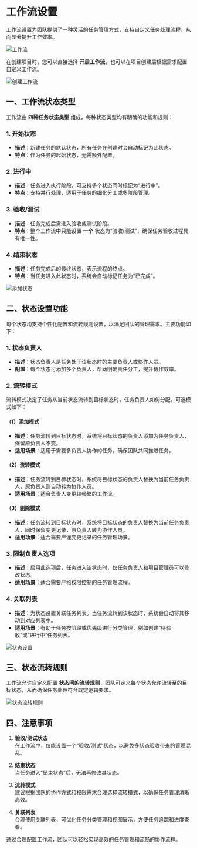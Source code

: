 # 工作流设置

工作流设置为团队提供了一种灵活的任务管理方式，支持自定义任务处理流程，从而显著提升工作效率。

![工作流](/images/pro_workflow_pic_1.png)

在创建项目时，您可以直接选择 **开启工作流**，也可以在项目创建后根据需求配置自定义工作流。

![创建工作流](/images/pro_workflow_pic_2.png)


## 一、工作流状态类型

工作流由 **四种任务状态类型** 组成，每种状态类型均有明确的功能和规则：

### 1. 开始状态
- **描述**：新建任务的默认状态，所有任务在创建时会自动标记为此状态。
- **特点**：作为任务的起始状态，无需额外配置。

### 2. 进行中
- **描述**：任务进入执行阶段，可支持多个状态同时标记为“进行中”。
- **特点**：支持并行处理，适用于任务的细化分工或多阶段管理。

### 3. 验收/测试
- **描述**：任务完成后需进入验收或测试阶段。
- **特点**：整个工作流中只能设置 **一个** 状态为“验收/测试”，确保任务验收过程具有唯一性。

### 4. 结束状态
- **描述**：任务完成后的最终状态，表示流程的终点。
- **特点**：当任务进入此状态时，系统会自动标记任务为“已完成”。

![添加状态](/images/pro_workflow_pic_3.png)


## 二、状态设置功能

每个状态均支持个性化配置和流转规则设置，以满足团队的管理需求。主要功能如下：

### 1. 状态负责人
- **描述**：状态负责人是任务处于该状态时的主要负责人或协作人员。
- **配置**：每个状态可添加多个负责人，帮助明确责任分工，提升协作效率。

### 2. 流转模式
流转模式决定了任务从当前状态流转到目标状态时，任务负责人如何分配。可选模式如下：

#### （1）添加模式
- **描述**：任务流转到目标状态时，系统将目标状态的负责人添加为任务负责人，保留原负责人不变。
- **适用场景**：适用于需要多负责人协作的任务，确保团队共同推进任务。

#### （2）流转模式
- **描述**：任务流转到目标状态时，系统将目标状态的负责人替换为当前任务负责人，原负责人则自动转为协作人员。
- **适用场景**：适合负责人变更较频繁的工作流。

#### （3）剔除模式
- **描述**：任务流转到目标状态时，系统将目标状态的负责人替换为当前任务负责人，同时保留变更记录，原负责人转为协作人员。
- **适用场景**：适合需要严谨变更记录的任务管理场景。

### 3. 限制负责人选项
- **描述**：启用此选项后，任务进入该状态时，仅任务负责人和项目管理员可以修改状态。
- **适用场景**：适合需要严格权限控制的任务管理流程。

### 4. 关联列表
- **描述**：为状态设置关联任务列表。当任务流转到该状态时，系统会自动将其移动到对应列表中。
- **适用场景**：有助于任务按阶段或优先级进行分类管理，例如创建“待验收”或“进行中”任务列表。

![状态设置](/images/pro_workflow_pic_4.png)


## 三、状态流转规则

工作流允许自定义配置 **状态间的流转规则**，团队可定义每个状态允许流转至的目标状态，从而确保任务处理符合既定逻辑要求。

![状态流转规则](/images/pro_workflow_pic_5.png)


## 四、注意事项

1. **验收/测试状态**  
   在工作流中，仅能设置一个“验收/测试”状态，以避免多状态验收带来的管理混乱。

2. **结束状态**  
   当任务进入“结束状态”后，无法再修改其状态。

3. **流转模式**  
   建议根据团队的协作方式和权限需求合理选择流转模式，以确保任务管理清晰高效。

4. **关联列表**  
   合理使用关联列表，可优化任务分类管理和视图展示，方便任务追踪和进度查看。


通过合理配置工作流，团队可以轻松实现高效的任务管理和流畅的协作流程。